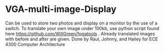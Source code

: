 # VGA-multi-image-Display
Can be used to store two photos and display on a monitor by the use of a switch. To translate your own image under 100kb, use python script found here https://github.com/WillGreen/fpgatools .
Already translated images with before and after are given. 
Done by Raul, Johnny, and Hailey for ECE 4300 Computer Architecture 
